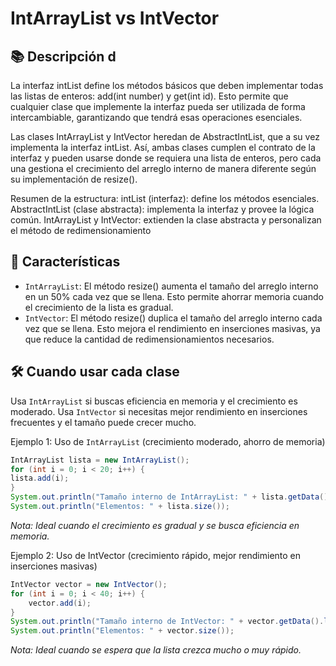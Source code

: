 # IntArrayList vs IntVector

## 📚 Descripción d
La interfaz intList define los métodos básicos que deben implementar todas las listas de enteros: add(int number) y get(int id).
Esto permite que cualquier clase que implemente la interfaz pueda ser utilizada de forma intercambiable, garantizando que tendrá esas operaciones esenciales.

Las clases IntArrayList y IntVector heredan de AbstractIntList, que a su vez implementa la interfaz intList.
Así, ambas clases cumplen el contrato de la interfaz y pueden usarse donde se requiera una lista de enteros, pero cada una gestiona el crecimiento del arreglo interno de manera diferente según su implementación de resize().

Resumen de la estructura:
intList (interfaz): define los métodos esenciales.
AbstractIntList (clase abstracta): implementa la interfaz y provee la lógica común.
IntArrayList y IntVector: extienden la clase abstracta y personalizan el método de redimensionamiento

## 🚀 Características
- `IntArrayList`: El método resize() aumenta el tamaño del arreglo interno en un 50% cada vez que se llena. Esto permite ahorrar memoria cuando el crecimiento de la lista es gradual.
- `IntVector`: El método resize() duplica el tamaño del arreglo interno cada vez que se llena. Esto mejora el rendimiento en inserciones masivas, ya que reduce la cantidad de redimensionamientos necesarios.

## 🛠️ Cuando usar cada clase
Usa `IntArrayList` si buscas eficiencia en memoria y el crecimiento es moderado.
Usa `IntVector` si necesitas mejor rendimiento en inserciones frecuentes y el tamaño puede crecer mucho.

Ejemplo 1: Uso de `IntArrayList` (crecimiento moderado, ahorro de memoria)
```Java
IntArrayList lista = new IntArrayList();
for (int i = 0; i < 20; i++) {
lista.add(i);
}
System.out.println("Tamaño interno de IntArrayList: " + lista.getData().length);
System.out.println("Elementos: " + lista.size());
```
_Nota: Ideal cuando el crecimiento es gradual y se busca eficiencia en memoria._

Ejemplo 2: Uso de IntVector (crecimiento rápido, mejor rendimiento en inserciones masivas)

```Java
IntVector vector = new IntVector();
for (int i = 0; i < 40; i++) {
    vector.add(i);
}
System.out.println("Tamaño interno de IntVector: " + vector.getData().length);
System.out.println("Elementos: " + vector.size());
```
_Nota: Ideal cuando se espera que la lista crezca mucho o muy rápido._
